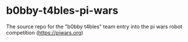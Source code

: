 # b0bby-t4bles-pi-wars

The source repo for the "b0bby t4bles" team entry into the pi wars robot competition (https://piwars.org)
